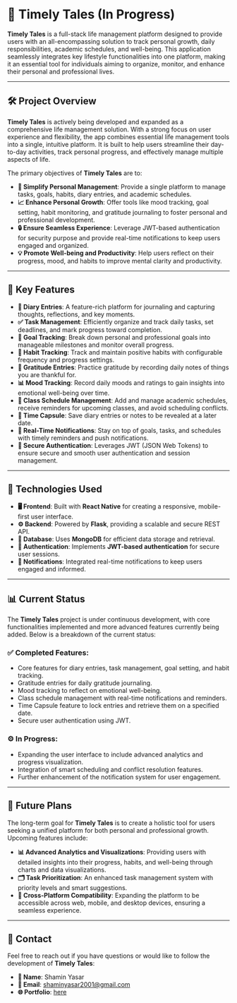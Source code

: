 # 📖 Timely Tales (In Progress)

**Timely Tales** is a full-stack life management platform designed to provide users with an all-encompassing solution to track personal growth, daily responsibilities, academic schedules, and well-being. This application seamlessly integrates key lifestyle functionalities into one platform, making it an essential tool for individuals aiming to organize, monitor, and enhance their personal and professional lives.

---

## 🛠️ Project Overview

**Timely Tales** is actively being developed and expanded as a comprehensive life management solution. With a strong focus on user experience and flexibility, the app combines essential life management tools into a single, intuitive platform. It is built to help users streamline their day-to-day activities, track personal progress, and effectively manage multiple aspects of life.

The primary objectives of **Timely Tales** are to:

- **📝 Simplify Personal Management**: Provide a single platform to manage tasks, goals, habits, diary entries, and academic schedules.
- **📈 Enhance Personal Growth**: Offer tools like mood tracking, goal setting, habit monitoring, and gratitude journaling to foster personal and professional development.
- **🔒 Ensure Seamless Experience**: Leverage JWT-based authentication for security purpose and provide real-time notifications to keep users engaged and organized.
- **💡 Promote Well-being and Productivity**: Help users reflect on their progress, mood, and habits to improve mental clarity and productivity.

---

## 🚀 Key Features

- **📔 Diary Entries**: A feature-rich platform for journaling and capturing thoughts, reflections, and key moments.
- **✅ Task Management**: Efficiently organize and track daily tasks, set deadlines, and mark progress toward completion.
- **🎯 Goal Tracking**: Break down personal and professional goals into manageable milestones and monitor overall progress.
- **🔄 Habit Tracking**: Track and maintain positive habits with configurable frequency and progress settings.
- **🙏 Gratitude Entries**: Practice gratitude by recording daily notes of things you are thankful for.
- **📊 Mood Tracking**: Record daily moods and ratings to gain insights into emotional well-being over time.
- **📅 Class Schedule Management**: Add and manage academic schedules, receive reminders for upcoming classes, and avoid scheduling conflicts.
- **🔐 Time Capsule**: Save diary entries or notes to be revealed at a later date.
- **🔔 Real-Time Notifications**: Stay on top of goals, tasks, and schedules with timely reminders and push notifications.
- **🔐 Secure Authentication**: Leverages JWT (JSON Web Tokens) to ensure secure and smooth user authentication and session management.

---

## 🧰 Technologies Used

- **🖥️ Frontend**: Built with **React Native** for creating a responsive, mobile-first user interface.
- **⚙️ Backend**: Powered by **Flask**, providing a scalable and secure REST API.
- **📂 Database**: Uses **MongoDB** for efficient data storage and retrieval.
- **🔑 Authentication**: Implements **JWT-based authentication** for secure user sessions.
- **🔔 Notifications**: Integrated real-time notifications to keep users engaged and informed.

---

## 📊 Current Status

The **Timely Tales** project is under continuous development, with core functionalities implemented and more advanced features currently being added. Below is a breakdown of the current status:

### ✅ Completed Features:
- Core features for diary entries, task management, goal setting, and habit tracking.
- Gratitude entries for daily gratitude journaling.
- Mood tracking to reflect on emotional well-being.
- Class schedule management with real-time notifications and reminders.
- Time Capsule feature to lock entries and retrieve them on a specified date.
- Secure user authentication using JWT.

### ⚙️ In Progress:
- Expanding the user interface to include advanced analytics and progress visualization.
- Integration of smart scheduling and conflict resolution features.
- Further enhancement of the notification system for user engagement.

---

## 🌱 Future Plans

The long-term goal for **Timely Tales** is to create a holistic tool for users seeking a unified platform for both personal and professional growth. Upcoming features include:

- **📊 Advanced Analytics and Visualizations**: Providing users with detailed insights into their progress, habits, and well-being through charts and data visualizations.
- **🗂️ Task Prioritization**: An enhanced task management system with priority levels and smart suggestions.
- **📱 Cross-Platform Compatibility**: Expanding the platform to be accessible across web, mobile, and desktop devices, ensuring a seamless experience.

---

## 📧 Contact

Feel free to reach out if you have questions or would like to follow the development of **Timely Tales**:

- **👤 Name**: Shamin Yasar
- **📧 Email**: shaminyasar2001@gmail.com
- **🌐 Portfolio**: [here](https://shamin-portfolio.netlify.app/)

